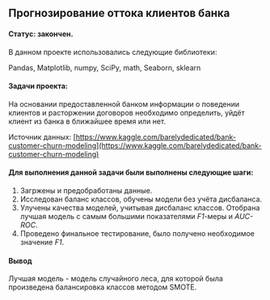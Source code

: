 ## Прогнозирование оттока клиентов банка

#### Статус: закончен.

В данном проекте использовались следующие библиотеки:

Pandas, Matplotlib, numpy, SciPy, math, Seaborn, sklearn

#### Задачи проекта:

На основании предоставленной банком информации о поведении клиентов и расторжении договоров необходимо определить, уйдёт клиент из банка в ближайшее время или нет.

Источник данных: [https://www.kaggle.com/barelydedicated/bank-customer-churn-modeling](https://www.kaggle.com/barelydedicated/bank-customer-churn-modeling)

#### Для выполнения данной задачи были выполнены следующие шаги:

1. Загржены и предобработаны данные.
2. Исследован баланс классов, обучены модели без учёта дисбаланса. 
3. Улучены качества моделей, учитывая дисбаланс классов. Отобрана лучшая модель с самым большими показателями *F1*-меры и *AUC-ROC*.
4. Проведено финальное тестирование, было получено необходимое значение *F1*.

#### Вывод

Лучшая модель - модель случайного леса, для которой была произведена балансировка классов методом SMOTE. 

